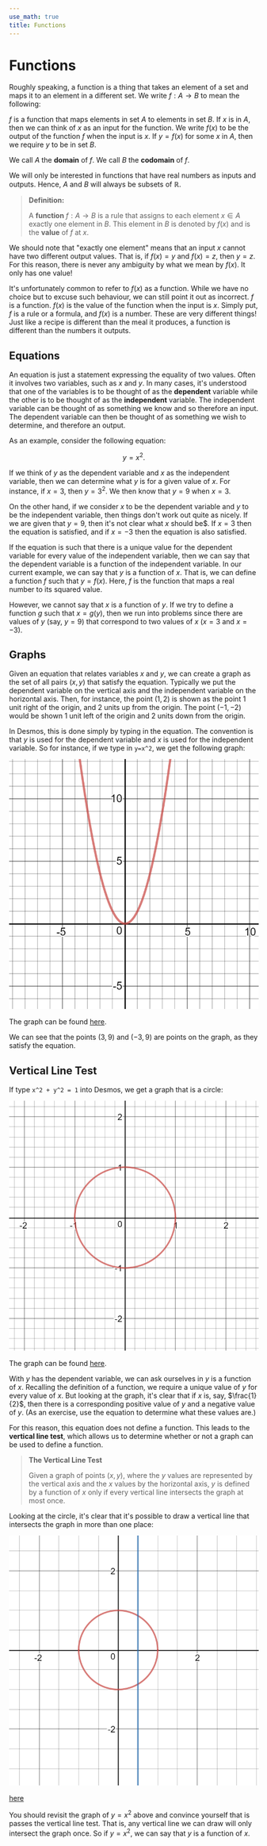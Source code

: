 ```yaml
---
use_math: true
title: Functions
---
```


# Functions

Roughly speaking, a function is a thing that takes an element of a set and maps it to an element in a different set. We write $f: A \rightarrow B$ to mean the following:

$f$ is a function that maps elements in set $A$ to elements in set $B$. If $x$ is in $A$, then we can think of $x$ as an input for the function. We write $f(x)$ to be the output of the function $f$ when the input is $x$. If $y=f(x)$ for some $x$ in $A$, then we require $y$ to be in set $B$.

We call $A$ the **domain** of $f$. We call $B$ the **codomain** of $f$.

We will only be interested in functions that have real numbers as inputs and outputs. Hence, $A$ and $B$ will always be subsets of $\mathbb{R}$.

> **Definition:**
>
>A **function** $f: A \rightarrow B$ is a rule that assigns to each element $x \in A$ exactly one element in $B$. This element in $B$ is denoted by $f(x)$ and is the **value** of $f$ at $x$.

We should note that "exactly one element" means that an input $x$ cannot have two different output values. That is, if $f(x) = y$ and $f(x) = z$, then $y = z$. For this reason, there is never any ambiguity by what we mean by $f(x)$. It only has one value!

It's unfortunately common to refer to $f(x)$ as a function. While we have no choice but to excuse such behaviour, we can still point it out as incorrect. $f$ is a function. $f(x)$ is the value of the function when the input is $x$. Simply put, $f$ is a rule or a formula, and $f(x)$ is a number. These are very different things! Just like a recipe is different than the meal it produces, a function is different than the numbers it outputs.

## Equations

An equation is just a statement expressing the equality of two values. Often it involves two variables, such as $x$ and $y$. In many cases, it's understood that one of the variables is to be thought of as the **dependent** variable while the other is to be thought of as the **independent** variable. The independent variable can be thought of as something we know and so therefore an input. The dependent variable can then be thought of as something we wish to determine, and therefore an output.

As an example, consider the following equation:

$$ y = x^2.$$

If we think of $y$ as the dependent variable and $x$ as the independent variable, then we can determine what $y$ is for a given value of $x$. For instance, if $x = 3$, then $y = 3^2$. We then know that $y = 9$ when $x = 3$.

On the other hand, if we consider $x$ to be the dependent variable and $y$ to be the independent variable, then things don't work out quite as nicely. If we are given that $y=9$, then it's not clear what $x$ should be$. If $x=3$ then the equation is satisfied, and if $x=-3$ then the equation is also satisfied.

If the equation is such that there is a unique value for the dependent variable for every value of the independent variable, then we can say that the dependent variable is a function of the independent variable. In our current example, we can say that $y$ is a function of $x$. That is, we can define a function $f$ such that $y=f(x)$. Here, $f$ is the function that maps a real number to its squared value.

However, we cannot say that $x$ is a function of $y$. If we try to define a function $g$ such that $x=g(y)$, then we run into problems since there are values of $y$ (say, $y=9$) that correspond to two values of $x$ ($x=3$ and $x=-3$).

## Graphs

Given an equation that relates variables $x$ and $y$, we can create a graph as the set of all pairs $(x,y)$ that satisfy the equation. Typically we put the dependent variable on the vertical axis and the independent variable on the horizontal axis. Then, for instance, the point $(1,2)$ is shown as the point $1$ unit right of the origin, and $2$ units up from the origin. The point $(-1,-2)$ would be shown $1$ unit left of the origin and $2$ units down from the origin.

In Desmos, this is done simply by typing in the equation. The convention is that $y$ is used for the dependent variable and $x$ is used for the independent variable. So for instance, if we type in `y=x^2`, we get the following graph:

![Graph of $y=x^2$](images/testgraph.png "Graph of y=x^2")

The graph can be found [here](https://www.desmos.com/calculator/cgwhdkpkdt).

We can see that the points $(3,9)$ and $(-3,9)$ are points on the graph, as they satisfy the equation.

## Vertical Line Test

If type `x^2 + y^2 = 1` into Desmos, we get a graph that is a circle:

![Graph of $x^2 + y^2 =1$](images/circlegraph.png "Graph of x^2 + y^2 = 1")

The graph can be found [here](https://www.desmos.com/calculator/zl9ybaimr9).

With $y$ has the dependent variable, we can ask ourselves in $y$ is a function of $x$. Recalling the definition of a function, we require a unique value of $y$ for every value of $x$. But looking at the graph, it's clear that if $x$ is, say, $\frac{1}{2}$,  then there is a corresponding positive value of $y$ and a negative value of $y$. (As an exercise, use the equation to determine what these values are.)

For this reason, this equation does not define a function. This leads to the **vertical line test**, which allows us to determine whether or not a graph can be used to define a function.

>**The Vertical Line Test**
>
> Given a graph of points $(x,y)$, where the $y$ values are represented by the vertical axis and the $x$ values by the horizontal axis, $y$ is defined by a function of $x$ only if every vertical line intersects the graph at most once.

Looking at the circle, it's clear that it's possible to draw a vertical line that intersects the graph in more than one place:

![Vertical Line Test](images/vertical_line_test.png "Vertical Line Test")

[here](https://www.desmos.com/calculator/4xedjbn5zq)

You should revisit the graph of $y=x^2$ above and convince yourself that is passes the vertical line test. That is, any vertical line we can draw will only intersect the graph once. So if $y=x^2$, we can say that $y$ is a function of $x$.




